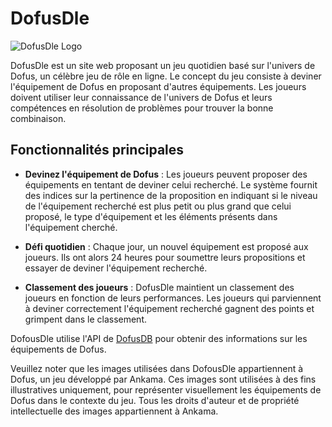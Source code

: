 # DofusDle

![DofusDle Logo](https://example.com/logo.png)

DofusDle est un site web proposant un jeu quotidien basé sur l'univers de Dofus, un célèbre jeu de rôle en ligne. Le concept du jeu consiste à deviner l'équipement de Dofus en proposant d'autres équipements. Les joueurs doivent utiliser leur connaissance de l'univers de Dofus et leurs compétences en résolution de problèmes pour trouver la bonne combinaison.

## Fonctionnalités principales

- **Devinez l'équipement de Dofus** : Les joueurs peuvent proposer des équipements en tentant de deviner celui recherché. Le système fournit des indices sur la pertinence de la proposition en indiquant si le niveau de l'équipement recherché est plus petit ou plus grand que celui proposé, le type d'équipement et les éléments présents dans l'équipement cherché.

- **Défi quotidien** : Chaque jour, un nouvel équipement est proposé aux joueurs. Ils ont alors 24 heures pour soumettre leurs propositions et essayer de deviner l'équipement recherché.

- **Classement des joueurs** : DofusDle maintient un classement des joueurs en fonction de leurs performances. Les joueurs qui parviennent à deviner correctement l'équipement recherché gagnent des points et grimpent dans le classement.

DofousDle utilise l'API de [DofusDB](https://dofusdb.fr/fr/) pour obtenir des informations sur les équipements de Dofus.

Veuillez noter que les images utilisées dans DofousDle appartiennent à Dofus, un jeu développé par Ankama. Ces images sont utilisées à des fins illustratives uniquement, pour représenter visuellement les équipements de Dofus dans le contexte du jeu. Tous les droits d'auteur et de propriété intellectuelle des images appartiennent à Ankama.
